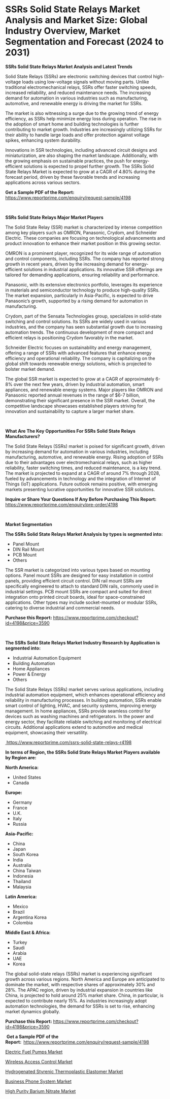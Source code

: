 <p><h1>SSRs Solid State Relays Market Analysis and Market Size: Global Industry Overview, Market Segmentation and Forecast (2024 to 2031)</h1></p><p><strong>SSRs Solid State Relays Market Analysis and Latest Trends</strong></p>
<p><p>Solid State Relays (SSRs) are electronic switching devices that control high-voltage loads using low-voltage signals without moving parts. Unlike traditional electromechanical relays, SSRs offer faster switching speeds, increased reliability, and reduced maintenance needs. The increasing demand for automation in various industries such as manufacturing, automotive, and renewable energy is driving the market for SSRs. </p><p>The market is also witnessing a surge due to the growing trend of energy efficiency, as SSRs help minimize energy loss during operation. The rise in the adoption of smart home and building technologies is further contributing to market growth. Industries are increasingly utilizing SSRs for their ability to handle large loads and offer protection against voltage spikes, enhancing system durability. </p><p>Innovations in SSR technologies, including advanced circuit designs and miniaturization, are also shaping the market landscape. Additionally, with the growing emphasis on sustainable practices, the push for energy-efficient solutions is expected to propel further growth. The SSRs Solid State Relays Market is expected to grow at a CAGR of 4.80% during the forecast period, driven by these favorable trends and increasing applications across various sectors.</p></p>
<p><strong>Get a Sample PDF of the Report:&nbsp;</strong> <a href="https://www.reportprime.com/enquiry/request-sample/4198">https://www.reportprime.com/enquiry/request-sample/4198</a></p>
<p>&nbsp;</p>
<p><strong>SSRs Solid State Relays Major Market Players</strong></p>
<p><p>The Solid State Relay (SSR) market is characterized by intense competition among key players such as OMRON, Panasonic, Crydom, and Schneider Electric. These companies are focusing on technological advancements and product innovation to enhance their market position in this growing sector. </p><p>OMRON is a prominent player, recognized for its wide range of automation and control components, including SSRs. The company has reported strong growth in recent years, driven by the increasing demand for energy-efficient solutions in industrial applications. Its innovative SSR offerings are tailored for demanding applications, ensuring reliability and performance.</p><p>Panasonic, with its extensive electronics portfolio, leverages its experience in materials and semiconductor technology to produce high-quality SSRs. The market expansion, particularly in Asia-Pacific, is expected to drive Panasonic’s growth, supported by a rising demand for automation in manufacturing.</p><p>Crydom, part of the Sensata Technologies group, specializes in solid-state switching and control solutions. Its SSRs are widely used in various industries, and the company has seen substantial growth due to increasing automation trends. The continuous development of more compact and efficient relays is positioning Crydom favorably in the market.</p><p>Schneider Electric focuses on sustainability and energy management, offering a range of SSRs with advanced features that enhance energy efficiency and operational reliability. The company is capitalizing on the global shift towards renewable energy solutions, which is projected to bolster market demand.</p><p>The global SSR market is expected to grow at a CAGR of approximately 6-8% over the next few years, driven by industrial automation, smart appliances, and renewable energy systems. Major players like OMRON and Panasonic reported annual revenues in the range of $6-7 billion, demonstrating their significant presence in the SSR market. Overall, the competitive landscape showcases established players striving for innovation and sustainability to capture a larger market share.</p></p>
<p>&nbsp;</p>
<p><strong>What Are The Key Opportunities For SSRs Solid State Relays Manufacturers?</strong></p>
<p><p>The Solid State Relays (SSRs) market is poised for significant growth, driven by increasing demand for automation in various industries, including manufacturing, automotive, and renewable energy. Rising adoption of SSRs due to their advantages over electromechanical relays, such as higher reliability, faster switching times, and reduced maintenance, is a key trend. The market is projected to expand at a CAGR of around 7% through 2028, fueled by advancements in technology and the integration of Internet of Things (IoT) applications. Future outlook remains positive, with emerging markets presenting lucrative opportunities for innovative SSR solutions.</p></p>
<p><strong>Inquire or Share Your Questions If Any Before Purchasing This Report:</strong> <a href="https://www.reportprime.com/enquiry/pre-order/4198">https://www.reportprime.com/enquiry/pre-order/4198</a></p>
<p>&nbsp;</p>
<p><strong>Market Segmentation</strong></p>
<p><strong>The SSRs Solid State Relays Market Analysis by types is segmented into:</strong></p>
<p><ul><li>Panel Mount</li><li>DIN Rail Mount</li><li>PCB Mount</li><li>Others</li></ul></p>
<p><p>The SSR market is categorized into various types based on mounting options. Panel mount SSRs are designed for easy installation in control panels, providing efficient circuit control. DIN rail mount SSRs are specifically engineered to attach to standard DIN rails, commonly used in industrial settings. PCB mount SSRs are compact and suited for direct integration onto printed circuit boards, ideal for space-constrained applications. Other types may include socket-mounted or modular SSRs, catering to diverse industrial and commercial needs.</p></p>
<p><strong>Purchase this Report:&nbsp;</strong><a href="https://www.reportprime.com/checkout?id=4198&price=3590">https://www.reportprime.com/checkout?id=4198&price=3590</a></p>
<p>&nbsp;</p>
<p><strong>The SSRs Solid State Relays Market Industry Research by Application is segmented into:</strong></p>
<p><ul><li>Industrial Automation Equipment</li><li>Building Automation</li><li>Home Appliances</li><li>Power & Energy</li><li>Others</li></ul></p>
<p><p>The Solid State Relays (SSRs) market serves various applications, including industrial automation equipment, which enhances operational efficiency and reliability in manufacturing processes. In building automation, SSRs enable smart control of lighting, HVAC, and security systems, improving energy management. In home appliances, SSRs provide seamless control for devices such as washing machines and refrigerators. In the power and energy sector, they facilitate reliable switching and monitoring of electrical circuits. Additional applications extend to automotive and medical equipment, showcasing their versatility.</p></p>
<p><a href="https://www.reportprime.com/ssrs-solid-state-relays-r4198">&nbsp;https://www.reportprime.com/ssrs-solid-state-relays-r4198</a></p>
<p><strong>In terms of Region, the SSRs Solid State Relays Market Players available by Region are:</strong></p>
<p>
    <p> <strong> North America: </strong>
        <ul>
            <li>United States</li>
            <li>Canada</li>
        </ul>
        </p> 
    <p> <strong> Europe: </strong>
        <ul>
            <li>Germany</li>
            <li>France</li>
            <li>U.K.</li>
            <li>Italy</li>
            <li>Russia</li>
        </ul>
        </p> 
    <p> <strong> Asia-Pacific: </strong>
        <ul>
            <li>China</li>
            <li>Japan</li>
            <li>South Korea</li>
            <li>India</li>
            <li>Australia</li>
            <li>China Taiwan</li>
            <li>Indonesia</li>
            <li>Thailand</li>
            <li>Malaysia</li>
        </ul>
        </p> 
    <p> <strong> Latin America: </strong>
        <ul>
            <li>Mexico</li>
            <li>Brazil</li>
            <li>Argentina Korea</li>
            <li>Colombia</li>
        </ul>
        </p> 
    <p> <strong> Middle East & Africa: </strong>
        <ul>
            <li>Turkey</li>
            <li>Saudi</li>
            <li>Arabia</li>
            <li>UAE</li>
            <li>Korea</li>
        </ul>
    </p>
    </p>
<p><p>The global solid-state relays (SSRs) market is experiencing significant growth across various regions. North America and Europe are anticipated to dominate the market, with respective shares of approximately 30% and 28%. The APAC region, driven by industrial expansion in countries like China, is projected to hold around 25% market share. China, in particular, is expected to contribute nearly 15%. As industries increasingly adopt automation technologies, the demand for SSRs is set to rise, enhancing market dynamics globally.</p></p>
<p><strong>Purchase this Report: </strong><a href="https://www.reportprime.com/checkout?id=4198&price=3590">https://www.reportprime.com/checkout?id=4198&price=3590</a></p>
<p>&nbsp;<strong>Get a Sample PDF of the Report:&nbsp;&nbsp;</strong><a href="https://www.reportprime.com/enquiry/request-sample/4198">https://www.reportprime.com/enquiry/request-sample/4198</a></p>
<p><strong></strong></p>
<p><p><a href="https://www.linkedin.com/pulse/global-market-pulse-trends-growth-analysis-electric-kggie?trackingId=kbuWOjhCS8GwNAOmREiOxQ%3D%3D">Electric Fuel Pumps Market</a></p><p><a href="https://www.linkedin.com/pulse/wireless-access-control-market-size-growing-cagr-54-report-jy4fc?trackingId=x5nJF57gQ4eHhX%2BlB3ifFQ%3D%3D">Wireless Access Control Market</a></p><p><a href="https://issuu.com/reportprime-2/docs/hydrogenated-styrenic-thermoplastic_8a9f16629b5556">Hydrogenated Styrenic Thermoplastic Elastomer Market</a></p><p><a href="https://www.linkedin.com/pulse/global-business-phone-system-market-opportunities-forecast-grkcc?trackingId=HzNuqNX8SPmFxuTK1Ldy0w%3D%3D">Business Phone System Market</a></p><p><a href="https://issuu.com/reportprime-2/docs/high-purity-barium-nitrate-market-s_d27355c1a21632">High Purity Barium Nitrate Market</a></p></p>